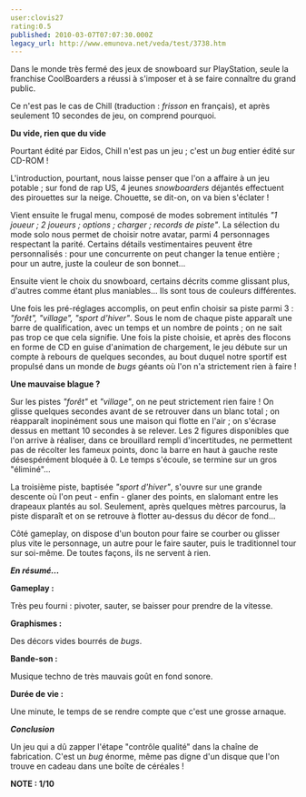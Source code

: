 ```yaml
---
user:clovis27
rating:0.5
published: 2010-03-07T07:07:30.000Z
legacy_url: http://www.emunova.net/veda/test/3738.htm
---
```

Dans le monde très fermé des jeux de snowboard sur PlayStation, seule la franchise CoolBoarders a réussi à s'imposer et à se faire connaître du grand public.  

  

Ce n'est pas le cas de Chill (traduction : _frisson_ en français), et après seulement 10 secondes de jeu, on comprend pourquoi.  

  

**Du vide, rien que du vide**  

  

Pourtant édité par Eidos, Chill n'est pas un jeu ; c'est un _bug_ entier édité sur CD-ROM !  

  

L'introduction, pourtant, nous laisse penser que l'on a affaire à un jeu potable ; sur fond de rap US, 4 jeunes _snowboarders_ déjantés effectuent des pirouettes sur la neige. Chouette, se dit-on, on va bien s'éclater !  

  

Vient ensuite le frugal menu, composé de modes sobrement intitulés _"1 joueur ; 2 joueurs ; options ; charger ; records de piste"_. La sélection du mode solo nous permet de choisir notre avatar, parmi 4 personnages respectant la parité. Certains détails vestimentaires peuvent être personnalisés : pour une concurrente on peut changer la tenue entière ; pour un autre, juste la couleur de son bonnet...  

Ensuite vient le choix du snowboard, certains décrits comme glissant plus, d'autres comme étant plus maniables... Ils sont tous de couleurs différentes.  

  

Une fois les pré-réglages accomplis, on peut enfin choisir sa piste parmi 3 : _"forêt", "village", "sport d'hiver"_. Sous le nom de chaque piste apparaît une barre de qualification, avec un temps et un nombre de points ; on ne sait pas trop ce que cela signifie. Une fois la piste choisie, et après des flocons en forme de CD en guise d'animation de chargement, le jeu débute sur un compte à rebours de quelques secondes, au bout duquel notre sportif est propulsé dans un monde de _bugs_ géants où l'on n'a strictement rien à faire !  

  

**Une mauvaise blague ?**  

  

Sur les pistes _"forêt"_ et _"village"_, on ne peut strictement rien faire ! On glisse quelques secondes avant de se retrouver dans un blanc total ; on réapparaît inopinément sous une maison qui flotte en l'air ; on s'écrase dessus en mettant 10 secondes à se relever. Les 2 figures disponibles que l'on arrive à réaliser, dans ce brouillard rempli d'incertitudes, ne permettent pas de récolter les fameux points, donc la barre en haut à gauche reste désespérément bloquée à 0\. Le temps s'écoule, se termine sur un gros "éliminé"...  

  

La troisième piste, baptisée _"sport d'hiver"_, s'ouvre sur une grande descente où l'on peut - enfin - glaner des points, en slalomant entre les drapeaux plantés au sol. Seulement, après quelques mètres parcourus, la piste disparaît et on se retrouve à flotter au-dessus du décor de fond...  

  

Côté gameplay, on dispose d'un bouton pour faire se courber ou glisser plus vite le personnage, un autre pour le faire sauter, puis le traditionnel tour sur soi-même. De toutes façons, ils ne servent à rien.  

  

**_En résumé..._**  

  

**Gameplay :**  

Très peu fourni : pivoter, sauter, se baisser pour prendre de la vitesse.  

  

**Graphismes :**  

Des décors vides bourrés de _bugs_.  

  

**Bande-son :**  

Musique techno de très mauvais goût en fond sonore.  

  

**Durée de vie :**  

Une minute, le temps de se rendre compte que c'est une grosse arnaque.  

  

**_Conclusion_**  

Un jeu qui a dû zapper l'étape "contrôle qualité" dans la chaîne de fabrication. C'est un _bug_ énorme, même pas digne d'un disque que l'on trouve en cadeau dans une boîte de céréales !  

  

**NOTE : 1/10**
